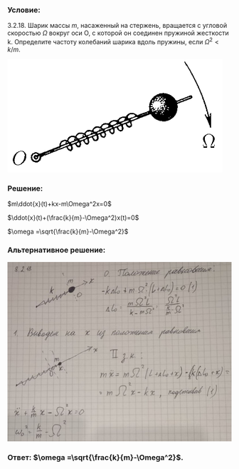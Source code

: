 ###  Условие: 

$3.2.18.$ Шарик массы $m$, насаженный на стержень, вращается с угловой скоростью $\Omega$ вокруг оси O, с которой он соединен пружиной жесткости k. Определите частоту колебаний шарика вдоль пружины, если $\Omega^2 < k/m$. 

![|483x253, 67%](../../img/3.2.18/3.2.18.png) 

###  Решение: 

$m\ddot{x}(t)+kx-m\Omega^2x=0$  
  
$\ddot{x}(t)+(\frac{k}{m}-\Omega^2)x(t)=0$  
  
$\omega =\sqrt{\frac{k}{m}-\Omega^2}$  
  


###  Альтернативное решение: 

![|782x625, 67%](../../img/3.2.18/01.jpg) 

###  Ответ: $\omega =\sqrt{\frac{k}{m}-\Omega^2}$. 

### 
